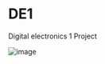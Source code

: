 # DE1
Digital electronics 1 Project

![image](https://github.com/user-attachments/assets/1e0dfcd8-3ede-4004-ac2d-644ba032a147)
